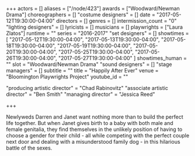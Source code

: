 +++
actors = []
aliases = ["/node/423"]
awards = ["Woodward/Newman Drama"]
choreographers = []
"costume designers" = []
date = "2017-05-12T19:30:00-04:00"
directors = []
genres = []
intermission_count = "0"
"lighting designers" = []
lyricists = []
musicians = []
playwrights = ["Laura Zlatos"]
runtime = ""
series = "2016-2017"
"set designers" = []
showtimes = [
    "2017-05-12T19:30:00-04:00",
    "2017-05-13T19:30:00-04:00",
    "2017-05-18T19:30:00-04:00",
    "2017-05-19T19:30:00-04:00",
    "2017-05-20T19:30:00-04:00",
    "2017-05-25T19:30:00-04:00",
    "2017-05-26T19:30:00-04:00",
    "2017-05-27T19:30:00-04:00"
]
showtimes_human = ""
slot = "Woodward/Newman Drama"
"sound designers" = []
"stage managers" = []
subtitle = ""
title = "Happily After Ever"
venue = "Bloomington Playwrights Project"
youtube_id = ""

"producing artistic director" = "Chad Rabinovitz"
"associate artistic director" = "Ben Smith"
"managing director" = "Jessica Reed"


+++

Newlyweds Darren and Janet want nothing more than to build the perfect life together. But when Janet gives birth to a baby with both male and female genitalia, they find themselves in the unlikely position of having to choose a gender for their child - all while competing with the perfect couple next door and dealing with a misunderstood family dog - in this hilarious battle of the sexes.
